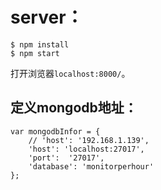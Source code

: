 # server：

```
$ npm install
$ npm start
```
打开浏览器`localhost:8000/`。   

## 定义mongodb地址：

```
var mongodbInfor = {
	// 'host': '192.168.1.139',
	'host': 'localhost:27017',
	'port':  '27017',
	'database': 'monitorperhour'
};
```